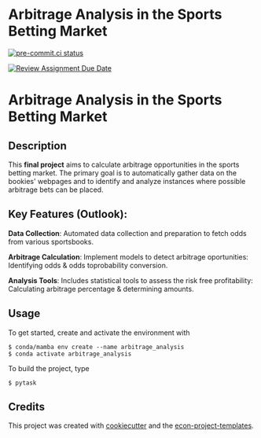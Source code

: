 # Arbitrage Analysis in the Sports Betting Market


[![pre-commit.ci status](https://results.pre-commit.ci/badge/github/s87thafe/main.svg)](https://results.pre-commit.ci/latest/github/s87thafe/main)

[![Review Assignment Due Date](https://classroom.github.com/assets/deadline-readme-button-24ddc0f5d75046c5622901739e7c5dd533143b0c8e959d652212380cedb1ea36.svg)](https://classroom.github.com/a/EVOsE4mq)

# Arbitrage Analysis in the Sports Betting Market

## Description

This **final project** aims to calculate arbitrage opportunities in the sports betting market. The primary goal is to automatically gather data on the bookies' webpages and to identify and analyze instances where possible arbitrage bets can be placed.

## Key Features (Outlook):

**Data Collection**: Automated data collection and preparation to fetch odds from various sportsbooks.

**Arbitrage Calculation**: Implement models to detect arbitrage oportunities: Identifying odds & odds toprobability conversion.

**Analysis Tools**: Includes statistical tools to assess the risk free profitability:  Calculating arbitrage percentage & determining amounts.


## Usage

To get started, create and activate the environment with

```console
$ conda/mamba env create --name arbitrage_analysis
$ conda activate arbitrage_analysis
```

To build the project, type

```console
$ pytask
```

## Credits

This project was created with [cookiecutter](https://github.com/audreyr/cookiecutter)
and the
[econ-project-templates](https://github.com/OpenSourceEconomics/econ-project-templates).
